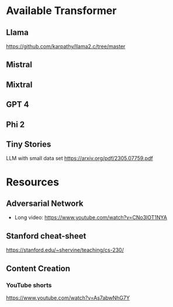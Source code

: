# Available Transformer
## Llama
https://github.com/karpathy/llama2.c/tree/master

## Mistral
## Mixtral
## GPT 4

## Phi 2

## Tiny Stories
LLM with small data set
https://arxiv.org/pdf/2305.07759.pdf


# Resources

## Adversarial Network
* Long video:  https://www.youtube.com/watch?v=CNo3lOT1NYA
## Stanford cheat-sheet
https://stanford.edu/~shervine/teaching/cs-230/

## Content Creation
### YouTube shorts
https://www.youtube.com/watch?v=As7abwNhG7Y

